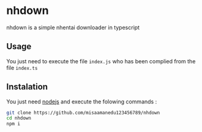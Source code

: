 # nhdown

nhdown is a simple nhentai downloader in typescript

## Usage

You just need to execute the file `index.js` who has been complied from the file `index.ts`

## Instalation 

You just need [nodejs](https://nodejs.org/en/) and execute the folowing commands : 

```bash
git clone https://github.com/misaamanedu123456789/nhdown
cd nhdown
npm i
```